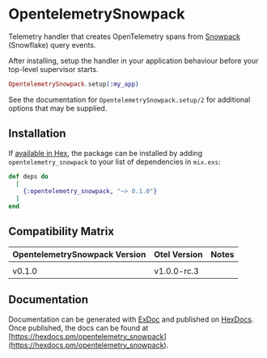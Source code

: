 # OpentelemetrySnowpack

Telemetry handler that creates OpenTelemetry spans from [Snowpack](https://github.com/HGInsights/snowpack) (Snowflake)
query events.

After installing, setup the handler in your application behaviour before your top-level supervisor starts.

```elixir
OpentelemetrySnowpack.setup(:my_app)
```

See the documentation for `OpentelemetrySnowpack.setup/2` for additional options that may be supplied.

## Installation

If [available in Hex](https://hex.pm/docs/publish), the package can be installed by adding `opentelemetry_snowpack` to
your list of dependencies in `mix.exs`:

```elixir
def deps do
  [
    {:opentelemetry_snowpack, "~> 0.1.0"}
  ]
end
```

## Compatibility Matrix

| OpentelemetrySnowpack Version | Otel Version | Notes |
| :---------------------------- | :----------- | :---- |
|                               |              |       |
| v0.1.0                        | v1.0.0-rc.3  |       |

## Documentation

Documentation can be generated with [ExDoc](https://github.com/elixir-lang/ex_doc) and published on
[HexDocs](https://hexdocs.pm). Once published, the docs can be found at
[https://hexdocs.pm/opentelemetry_snowpack](https://hexdocs.pm/opentelemetry_snowpack).
